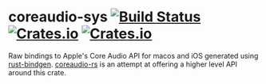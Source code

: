 # coreaudio-sys [![Build Status](https://travis-ci.org/RustAudio/coreaudio-sys.svg?branch=master)](https://travis-ci.org/RustAudio/coreaudio-sys) [![Crates.io](https://img.shields.io/crates/v/coreaudio-sys.svg)](https://crates.io/crates/coreaudio-sys) [![Crates.io](https://img.shields.io/crates/l/coreaudio-sys.svg)](https://github.com/RustAudio/coreaudio-sys/blob/master/LICENSE)

Raw bindings to Apple's Core Audio API for macos and iOS generated using [rust-bindgen](https://github.com/rust-lang-nursery/rust-bindgen). [coreaudio-rs](https://github.com/RustAudio/coreaudio-rs) is an attempt at offering a higher level API around this crate.
